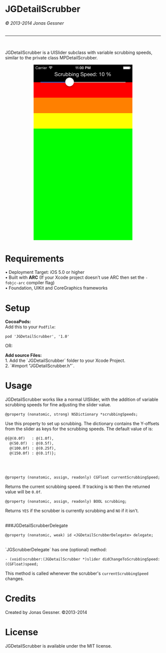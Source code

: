 <h1>JGDetailScrubber</h1><h6>© 2013-2014 Jonas Gessner</h6>

----------------
<br>

JGDetailScrubber is a UISlider subclass with variable scrubbing speeds, similar to the private class MPDetailScrubber.

<p align="center"><img src="Screenshot.png" height=568px width=320px></p>

Requirements
==============
• Deployment Target: iOS 5.0 or higher<br>
• Built with <b>ARC</b> (If your Xcode project doesn't use ARC then set the `-fobjc-arc` compiler flag)<br>
• Foundation, UIKit and CoreGraphics frameworks<br>

Setup
=====
<b>CocoaPods:</b><br>
Add this to your `Podfile`:
```
pod 'JGDetailScrubber', '1.0'
```
<p>
OR:
<p>
<b>Add source Files:</b><br>
1. Add the `JGDetailScrubber` folder to your Xcode Project.<br>
2. `#import "JGDetailScrubber.h"`.

Usage
========
JGDetailScrubber works like a normal UISlider, with the addition of variable scrubbing speeds for fine adjusting the slider value.

```objc
@property (nonatomic, strong) NSDictionary *scrubbingSpeeds;
```

Use this property to set up scrubbing. The dictionary contains the Y-offsets from the slider as keys for the scrubbing speeds. The default value of is:

```objc
@{@(0.0f)   : @(1.0f),
  @(50.0f)  : @(0.5f),
  @(100.0f) : @(0.25f),
  @(150.0f) : @(0.1f)};
```

<br>
<br>

```objc
@property (nonatomic, assign, readonly) CGFloat currentScrubbingSpeed;
```
Returns the current scrubbing speed. If tracking is `NO` then the returned value will be `0.0f`.


```objc
@property (nonatomic, assign, readonly) BOOL scrubbing;
```
Returns `YES` if the scrubber is currently scrubbing and `NO` if it isn't.

<br>
###JGDetailScrubberDelegate

```objc
@property (nonatomic, weak) id <JGDetailScrubberDelegate> delegate;
```


<br>
`JGScrubberDelegate` has one (optional) method:

```objc
- (void)scrubber:(JGDetailScrubber *)slider didChangeToScrubbingSpeed:(CGFloat)speed;
```
This method is called whenever the scrubber's `currentScrubbingSpeed` changes.


Credits
===========
Created by Jonas Gessner. ©2013-2014

License
============
JGDetailScrubber is available under the MIT license.
